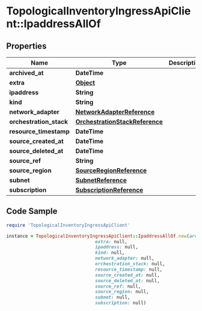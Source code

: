 # TopologicalInventoryIngressApiClient::IpaddressAllOf

## Properties

Name | Type | Description | Notes
------------ | ------------- | ------------- | -------------
**archived_at** | **DateTime** |  | [optional] 
**extra** | [**Object**](.md) |  | [optional] 
**ipaddress** | **String** |  | [optional] 
**kind** | **String** |  | 
**network_adapter** | [**NetworkAdapterReference**](NetworkAdapterReference.md) |  | [optional] 
**orchestration_stack** | [**OrchestrationStackReference**](OrchestrationStackReference.md) |  | [optional] 
**resource_timestamp** | **DateTime** |  | [optional] 
**source_created_at** | **DateTime** |  | [optional] 
**source_deleted_at** | **DateTime** |  | [optional] 
**source_ref** | **String** |  | 
**source_region** | [**SourceRegionReference**](SourceRegionReference.md) |  | [optional] 
**subnet** | [**SubnetReference**](SubnetReference.md) |  | [optional] 
**subscription** | [**SubscriptionReference**](SubscriptionReference.md) |  | [optional] 

## Code Sample

```ruby
require 'TopologicalInventoryIngressApiClient'

instance = TopologicalInventoryIngressApiClient::IpaddressAllOf.new(archived_at: null,
                                 extra: null,
                                 ipaddress: null,
                                 kind: null,
                                 network_adapter: null,
                                 orchestration_stack: null,
                                 resource_timestamp: null,
                                 source_created_at: null,
                                 source_deleted_at: null,
                                 source_ref: null,
                                 source_region: null,
                                 subnet: null,
                                 subscription: null)
```


